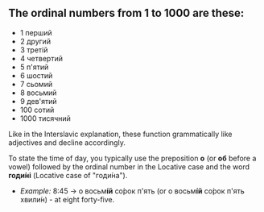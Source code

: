 ## The ordinal numbers from 1 to 1000 are these:
* 1 перший
* 2 другий
* 3 третій
* 4 четвертий
* 5 п'ятий
* 6 шостий
* 7 сьомий
* 8 восьмий
* 9 дев'ятий
* 100 сотий
* 1000 тисячний

Like in the Interslavic explanation, these function grammatically like adjectives and decline accordingly.

To state the time of day, you typically use the preposition **о** (or **об** before a vowel) followed by the ordinal number in the Locative case and the word **годи́ні** (Locative case of "годи́на").

* *Example:* 8:45 -> о восьм**і́й** со́рок п'ять (or о восьм**і́й** со́рок п'ять хвили́н) - at eight forty-five.